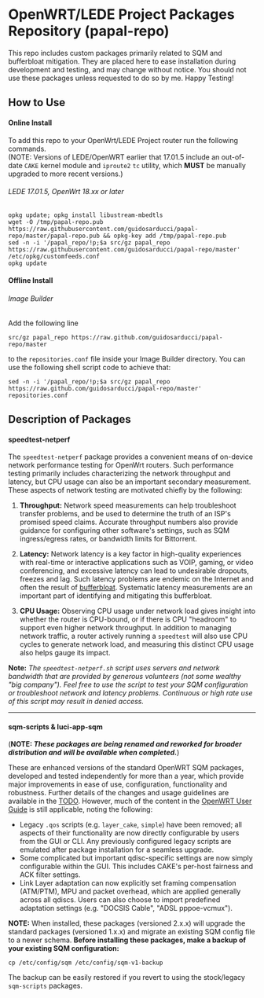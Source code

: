 # OpenWRT/LEDE Project Packages Repository (papal-repo)
This repo includes custom packages primarily related to SQM and bufferbloat mitigation. They are placed here to ease installation during development and testing, and may change without notice. You should not use these packages unless requested to do so by me. Happy Testing!

## How to Use

#### Online Install
To add this repo to your OpenWrt/LEDE Project router run the following commands.  
(NOTE: Versions of LEDE/OpenWRT earlier that 17.01.5 include an out-of-date `CAKE` kernel module and `iproute2` `tc` utility, which **MUST** be manually upgraded to more recent versions.)

###### LEDE 17.01.5, OpenWrt 18.xx or later
```
opkg update; opkg install libustream-mbedtls
wget -O /tmp/papal-repo.pub https://raw.githubusercontent.com/guidosarducci/papal-repo/master/papal-repo.pub && opkg-key add /tmp/papal-repo.pub
sed -n -i '/papal_repo/!p;$a src/gz papal_repo https://raw.githubusercontent.com/guidosarducci/papal-repo/master' /etc/opkg/customfeeds.conf
opkg update
```

#### Offline Install
###### Image Builder
Add the following line
```
src/gz papal_repo https://raw.github.com/guidosarducci/papal-repo/master
```
to the ```repositories.conf``` file inside your Image Builder directory. You can use the following shell script code to achieve that:
```
sed -n -i '/papal_repo/!p;$a src/gz papal_repo https://raw.github.com/guidosarducci/papal-repo/master' repositories.conf
```

## Description of Packages

#### speedtest-netperf
The `speedtest-netperf` package provides a convenient means of on-device network performance testing for OpenWrt routers. Such performance testing primarily includes characterizing the network throughput and latency, but CPU usage can also be an important secondary measurement. These aspects of network testing are motivated chiefly by the following:

1. **Throughput:** Network speed measurements can help troubleshoot transfer problems, and be used to determine the truth of an ISP's promised speed claims. Accurate throughput numbers also provide guidance for configuring other software's settings, such as SQM ingress/egress rates, or bandwidth limits for Bittorrent.

2. **Latency:** Network latency is a key factor in high-quality experiences with real-time or interactive applications such as VOIP, gaming, or video conferencing, and excessive latency can lead to undesirable dropouts, freezes and lag. Such latency problems are endemic on the Internet and often the result of [bufferbloat](https://www.bufferbloat.net/projects/). Systematic latency measurements are an important part of identifying and mitigating this bufferbloat.

3. **CPU Usage:**  Observing CPU usage under network load gives insight into whether the router is CPU-bound, or if there is CPU "headroom" to support even higher network throughput. In addition to managing network traffic, a router actively running a `speedtest` will also use CPU cycles to generate network load, and measuring this distinct CPU usage also helps gauge its impact.

**Note:** _The `speedtest-netperf.sh` script uses servers and network bandwidth that are provided by generous volunteers (not some wealthy "big company"). Feel free to use the script to test your SQM configuration or troubleshoot network and latency problems. Continuous or high rate use of this script may result in denied access._

---
#### sqm-scripts & luci-app-sqm
(**NOTE: _These packages are being renamed and reworked for broader distribution and will be available when completed._**)

These are enhanced versions of the standard OpenWRT SQM packages, developed and tested independently for more than a year, which provide major improvements in ease of use, configuration, functionality and robustness. Further details of the changes and usage guidelines are available in the [TODO](https://github.com/guidosarducci/papal-repo/wiki). However, much of the content in the [OpenWRT User Guide](https://openwrt.org/docs/guide-user/network/traffic-shaping/sqm) is still applicable, noting the following:
- Legacy `.qos` scripts (e.g. `layer_cake`, `simple`) have been removed; all aspects of their functionality are now directly configurable by users from the GUI or CLI. Any previously configured legacy scripts are emulated after package installation for a seamless upgrade.
- Some complicated but important qdisc-specific settings are now simply configurable within the GUI. This includes CAKE's per-host fairness and ACK filter settings.
- Link Layer adaptation can now explicitly set framing compensation (ATM/PTM), MPU and packet overhead, which are applied generally across all qdiscs. Users can also choose to import predefined adaptation settings (e.g. "DOCSIS Cable", "ADSL pppoe-vcmux").

**NOTE:**
When installed, these packages (versioned 2.x.x) will upgrade the standard packages (versioned 1.x.x) and migrate an existing SQM config file to a newer schema. **Before installing these packages, make a backup of your existing SQM configuration:**
```
cp /etc/config/sqm /etc/config/sqm-v1-backup
```
The backup can be easily restored if you revert to using the stock/legacy `sqm-scripts` packages.
